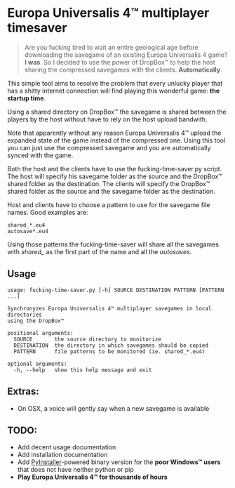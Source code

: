Europa Universalis 4™ multiplayer timesaver
===========================================

> Are you fucking tired to wait an entire geological age before downloading the savegame of an existing Europa Universalis 4 game? **I was**. So I decided to use the power of DropBox™ to help the host sharing the compressed savegames with the clients. **Automatically**.

This simple tool aims to resolve the problem that every unlucky player that has a shitty internet connection will find playing this wonderful game: **the startup time**.

Using a shared directory on DropBox™ the savegame is shared between the players by the host without have to rely on the host upload bandwith.

Note that apparently without any reason Europa Universalis 4™ upload the expanded state of the game instead of the compressed one. Using this tool you can just use the compressed savegame and you are automatically synced with the game.

Both the host and the clients have to use the fucking-time-saver.py script. The host will specify his savegame folder as the source and the DropBox™ shared folder as the destination. The clients will specify the DropBox™ shared folder as the source and the savegame folder as the destination.

Host and clients have to choose a pattern to use for the savegame file names. Good examples are:

    shared_*.eu4
    autosave*.eu4

Using those patterns the fucking-time-saver will share all the savegames with *shared_* as the first part of the name and all the *autosaves*.

Usage
-----

    usage: fucking-time-saver.py [-h] SOURCE DESTINATION PATTERN [PATTERN ...]

    Synchronyzes Europa Universalis 4™ multiplayer savegames in local directories
    using the DropBox™

    positional arguments:
      SOURCE       the source directory to monitorize
      DESTINATION  the directory in which savegames should be copied
      PATTERN      file patterns to be monitored (ie. shared_*.eu4)

    optional arguments:
      -h, --help   show this help message and exit

Extras:
-------
 * On OSX, a voice will gently say when a new savegame is available

TODO:
-----
 * Add decent usage documentation
 * Add installation documentation
 * Add [PyInstaller](https://github.com/pyinstaller/pyinstaller/wiki)-powered binary version for the **poor Windows™ users** that does not have neither python or pip
 * **Play Europa Universalis 4™ for thousands of hours**
